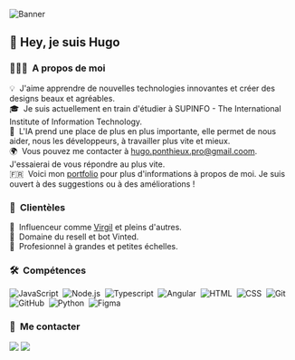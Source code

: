 ![Banner](https://media.discordapp.net/attachments/1092011453856362546/1200353933575585812/image.png?ex=65c5dfb7&is=65b36ab7&hm=e0c7c0c04ae21d799964ad28c3a0901f0dbf4e295d6d3d39dbc1e72a0f8315d7&=&format=webp&quality=lossless&width=2566&height=770)

<h2>👋 Hey, je suis Hugo</h2>

### 👨🏻‍💻 &nbsp;A propos de moi

💡 &nbsp;J'aime apprendre de nouvelles technologies innovantes et créer des designs beaux et agréables.<br>
🎓 &nbsp;Je suis actuellement en train d'étudier à SUPINFO - The International Institute of Information Technology.<br>
🌱 &nbsp;L'IA prend une place de plus en plus importante, elle permet de nous aider, nous les développeurs, à travailler plus vite et mieux.<br>
🌍 &nbsp;Vous pouvez me contacter à [hugo.ponthieux.pro@gmail.coom](mailto:hugo.ponthieux.pro@gmail.com). J'essaierai de vous répondre au plus vite.<br>
🇫🇷 &nbsp;Voici mon [portfolio](https://hugoponthieux.fr/) pour plus d'informations à propos de moi. Je suis ouvert à des suggestions ou à des améliorations !<br>

### 🤝 &nbsp;Clientèles

🤡 &nbsp;Influenceur comme [Virgil](https://www.instagram.com/dutilleulvirgil/) et pleins d'autres.<br>
🤖 &nbsp;Domaine du resell et bot Vinted.<br>
🥷 &nbsp;Profesionnel à grandes et petites échelles.<br>

### 🛠 &nbsp;Compétences

![JavaScript](https://img.shields.io/badge/-JavaScript-05122A?style=flat&logo=javascript)&nbsp;
![Node.js](https://img.shields.io/badge/-Node.js-05122A?style=flat&logo=node.js)&nbsp;
![Typescript](https://shields.io/badge/-TypeScript-3178C6?style=flat&logo=TypeScript&logoColor=fff)&nbsp;
![Angular](https://img.shields.io/badge/-Angular-05122A?style=flat&logo=Angular&logoColor=fff)&nbsp;
![HTML](https://img.shields.io/badge/-HTML-05122A?style=flat&logo=HTML5)&nbsp;
![CSS](https://img.shields.io/badge/-CSS-05122A?style=flat&logo=CSS3&logoColor=1572B6)&nbsp;
![Git](https://img.shields.io/badge/-Git-05122A?style=flat&logo=git)&nbsp;
![GitHub](https://img.shields.io/badge/-GitHub-05122A?style=flat&logo=github)&nbsp;
![Python](https://img.shields.io/badge/-python-3670A0?style=flat&logo=python&logoColor=ffdd54)&nbsp;
![Figma](https://img.shields.io/badge/-Figma-05122A?style=flat&logo=figma)&nbsp;

### 🌳 &nbsp;Me contacter

<a href="https://hugoponthieux.fr/"><img src="https://img.shields.io/badge/-hugoponthieux.fr-3423A6?style=flat&logo=Google-Chrome&logoColor=white"/></a>
<a href="https://www.linkedin.com/in/hugo-ponthieux-supinfo/"><img src="https://img.shields.io/badge/-Hugo%20Ponthieux%20-0077B5?style=flat&logo=Linkedin&logoColor=white"/></a>
